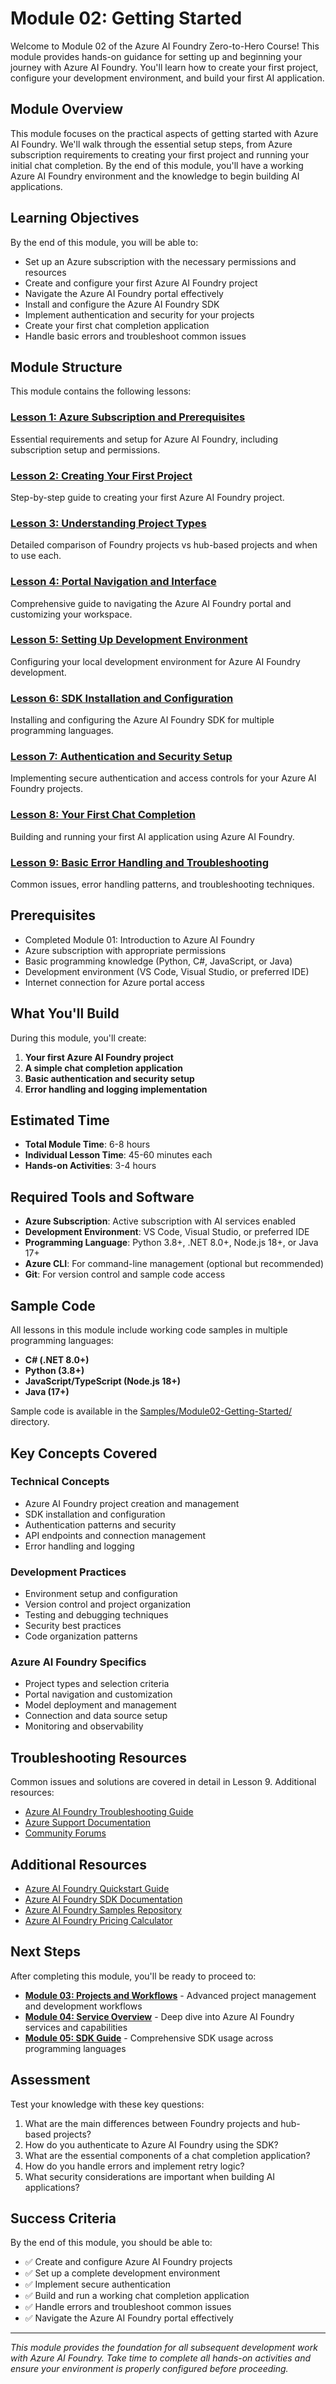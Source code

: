 # Module 02: Getting Started

Welcome to Module 02 of the Azure AI Foundry Zero-to-Hero Course! This module provides hands-on guidance for setting up and beginning your journey with Azure AI Foundry. You'll learn how to create your first project, configure your development environment, and build your first AI application.

## Module Overview

This module focuses on the practical aspects of getting started with Azure AI Foundry. We'll walk through the essential setup steps, from Azure subscription requirements to creating your first project and running your initial chat completion. By the end of this module, you'll have a working Azure AI Foundry environment and the knowledge to begin building AI applications.

## Learning Objectives

By the end of this module, you will be able to:

- Set up an Azure subscription with the necessary permissions and resources
- Create and configure your first Azure AI Foundry project
- Navigate the Azure AI Foundry portal effectively
- Install and configure the Azure AI Foundry SDK
- Implement authentication and security for your projects
- Create your first chat completion application
- Handle basic errors and troubleshoot common issues

## Module Structure

This module contains the following lessons:

### [Lesson 1: Azure Subscription and Prerequisites](./01-azure-subscription-prerequisites.md)
Essential requirements and setup for Azure AI Foundry, including subscription setup and permissions.

### [Lesson 2: Creating Your First Project](./02-creating-first-project.md)
Step-by-step guide to creating your first Azure AI Foundry project.

### [Lesson 3: Understanding Project Types](./03-understanding-project-types.md)
Detailed comparison of Foundry projects vs hub-based projects and when to use each.

### [Lesson 4: Portal Navigation and Interface](./04-portal-navigation-interface.md)
Comprehensive guide to navigating the Azure AI Foundry portal and customizing your workspace.

### [Lesson 5: Setting Up Development Environment](./05-development-environment-setup.md)
Configuring your local development environment for Azure AI Foundry development.

### [Lesson 6: SDK Installation and Configuration](./06-sdk-installation-configuration.md)
Installing and configuring the Azure AI Foundry SDK for multiple programming languages.

### [Lesson 7: Authentication and Security Setup](./07-authentication-security-setup.md)
Implementing secure authentication and access controls for your Azure AI Foundry projects.

### [Lesson 8: Your First Chat Completion](./08-first-chat-completion.md)
Building and running your first AI application using Azure AI Foundry.

### [Lesson 9: Basic Error Handling and Troubleshooting](./09-error-handling-troubleshooting.md)
Common issues, error handling patterns, and troubleshooting techniques.

## Prerequisites

- Completed Module 01: Introduction to Azure AI Foundry
- Azure subscription with appropriate permissions
- Basic programming knowledge (Python, C#, JavaScript, or Java)
- Development environment (VS Code, Visual Studio, or preferred IDE)
- Internet connection for Azure portal access

## What You'll Build

During this module, you'll create:

1. **Your first Azure AI Foundry project**
2. **A simple chat completion application**
3. **Basic authentication and security setup**
4. **Error handling and logging implementation**

## Estimated Time

- **Total Module Time**: 6-8 hours
- **Individual Lesson Time**: 45-60 minutes each
- **Hands-on Activities**: 3-4 hours

## Required Tools and Software

- **Azure Subscription**: Active subscription with AI services enabled
- **Development Environment**: VS Code, Visual Studio, or preferred IDE
- **Programming Language**: Python 3.8+, .NET 8.0+, Node.js 18+, or Java 17+
- **Azure CLI**: For command-line management (optional but recommended)
- **Git**: For version control and sample code access

## Sample Code

All lessons in this module include working code samples in multiple programming languages:

- **C# (.NET 8.0+)**
- **Python (3.8+)**
- **JavaScript/TypeScript (Node.js 18+)**
- **Java (17+)**

Sample code is available in the [Samples/Module02-Getting-Started/](../Samples/Module02-Getting-Started/) directory.

## Key Concepts Covered

### Technical Concepts
- Azure AI Foundry project creation and management
- SDK installation and configuration
- Authentication patterns and security
- API endpoints and connection management
- Error handling and logging

### Development Practices
- Environment setup and configuration
- Version control and project organization
- Testing and debugging techniques
- Security best practices
- Code organization patterns

### Azure AI Foundry Specifics
- Project types and selection criteria
- Portal navigation and customization
- Model deployment and management
- Connection and data source setup
- Monitoring and observability

## Troubleshooting Resources

Common issues and solutions are covered in detail in Lesson 9. Additional resources:

- [Azure AI Foundry Troubleshooting Guide](https://learn.microsoft.com/en-us/azure/ai-foundry/troubleshooting)
- [Azure Support Documentation](https://docs.microsoft.com/en-us/azure/azure-portal/supportability/how-to-create-azure-support-request)
- [Community Forums](https://techcommunity.microsoft.com/t5/azure-ai-foundry/ct-p/AzureAIFoundry)

## Additional Resources

- [Azure AI Foundry Quickstart Guide](https://learn.microsoft.com/en-us/azure/ai-foundry/quickstarts/get-started-playground)
- [Azure AI Foundry SDK Documentation](https://learn.microsoft.com/en-us/azure/ai-foundry/how-to/develop/sdk-overview)
- [Azure AI Foundry Samples Repository](https://github.com/Azure-Samples/azureai-samples)
- [Azure AI Foundry Pricing Calculator](https://azure.microsoft.com/en-us/pricing/calculator/)

## Next Steps

After completing this module, you'll be ready to proceed to:

- **[Module 03: Projects and Workflows](../03-Projects-and-Workflows/README.md)** - Advanced project management and development workflows
- **[Module 04: Service Overview](../04-Service-Overview/README.md)** - Deep dive into Azure AI Foundry services and capabilities
- **[Module 05: SDK Guide](../05-SDK-Guide/README.md)** - Comprehensive SDK usage across programming languages

## Assessment

Test your knowledge with these key questions:

1. What are the main differences between Foundry projects and hub-based projects?
2. How do you authenticate to Azure AI Foundry using the SDK?
3. What are the essential components of a chat completion application?
4. How do you handle errors and implement retry logic?
5. What security considerations are important when building AI applications?

## Success Criteria

By the end of this module, you should be able to:

- ✅ Create and configure Azure AI Foundry projects
- ✅ Set up a complete development environment
- ✅ Implement secure authentication
- ✅ Build and run a working chat completion application
- ✅ Handle errors and troubleshoot common issues
- ✅ Navigate the Azure AI Foundry portal effectively

---

*This module provides the foundation for all subsequent development work with Azure AI Foundry. Take time to complete all hands-on activities and ensure your environment is properly configured before proceeding.* 